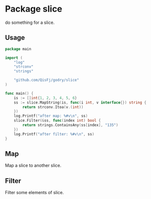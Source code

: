 # Package slice

do something for a slice.

## Usage

```go
package main

import (
	"log"
	"strconv"
	"strings"

	"github.com/QisFj/godry/slice"
)

func main() {
	is := []int{1, 2, 3, 4, 5, 6}
	ss := slice.MapString(is, func(i int, v interface{}) string {
		return strconv.Itoa(v.(int))
	})
	log.Printf("after map: %#v\n", ss)
	slice.Filter(&ss, func(index int) bool {
		return strings.ContainsAny(ss[index], "135")
	})
	log.Printf("after filter: %#v\n", ss)
}
```

## Map

Map a slice to another slice.

## Filter

Filter some elements of slice.
